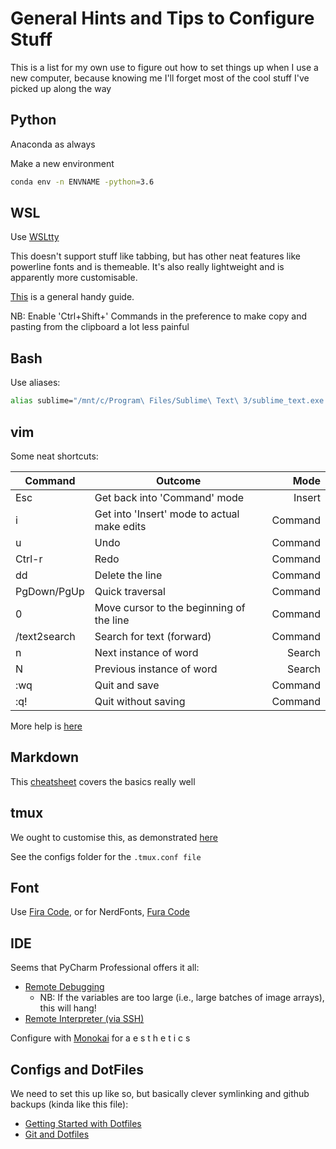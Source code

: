 # General Hints and Tips to Configure Stuff

This is a list for my own use to figure out how to set things up when I use a new computer, because knowing me I'll forget most of the cool stuff I've picked up along the way

## Python

Anaconda as always

Make a new environment 
```bash
conda env -n ENVNAME -python=3.6
```

## WSL

Use [WSLtty](https://github.com/mintty/wsltty)

This doesn't support stuff like tabbing, but has other neat features like powerline fonts and is themeable. It's also really lightweight and is apparently more customisable.

[This](https://dev.to/winebaths/getting-up-and-running-with-the-windows-subsystem-for-linux-8oc) is a general handy guide.

NB: Enable 'Ctrl+Shift+' Commands in the preference to make copy and pasting from the clipboard a lot less painful

## Bash

Use aliases:

```bash
alias sublime="/mnt/c/Program\ Files/Sublime\ Text\ 3/sublime_text.exe ."
```

## vim

Some neat shortcuts:

|Command    | Outcome                       | Mode      |
|---        |---                            |---:        |
| Esc       | Get back into 'Command' mode    | Insert    |
| i         | Get into 'Insert' mode to actual make edits| Command | 
| u         | Undo                          | Command   |
| Ctrl-r    | Redo                          | Command   |
|dd         | Delete the line               | Command |
| PgDown/PgUp| Quick traversal              | Command |
| 0         |Move cursor to the beginning of the line|Command | 
| /text2search| Search for text (forward)     | Command |
| n         | Next instance of word         | Search    |
| N         | Previous instance of word     | Search    |
| :wq       | Quit and save                 | Command |
| :q!       | Quit without saving           | Command | 

More help is [here](https://www.maketecheasier.com/vim-keyboard-shortcuts-cheatsheet/)

## Markdown
This [cheatsheet](https://github.com/adam-p/markdown-here/wiki/Markdown-Cheatsheet) covers the basics really well

## tmux
We ought to customise this, as demonstrated [here](https://www.hamvocke.com/blog/a-guide-to-customizing-your-tmux-conf/)

See the configs folder for the `.tmux.conf file`

## Font

Use [Fira Code](https://github.com/tonsky/FiraCode), or for NerdFonts, [Fura Code](https://github.com/ryanoasis/nerd-fonts/tree/master/patched-fonts/FiraCode)

## IDE

Seems that PyCharm Professional offers it all:
* [Remote Debugging](https://www.jetbrains.com/help/pycharm/remote-debugging-with-product.html)
    * NB: If the variables are too large (i.e., large batches of image arrays), this will hang!
* [Remote Interpreter (via SSH)](https://www.jetbrains.com/help/pycharm/configuring-remote-interpreters-via-ssh.html)

Configure with [Monokai](https://github.com/spasserby/PyCharm-monokai) for a e s t h e t i c s

## Configs and DotFiles

We need to set this up like so, but basically clever symlinking and github backups (kinda like this file):

* [Getting Started with Dotfiles](https://medium.com/@webprolific/getting-started-with-dotfiles-43c3602fd789)
* [Git and Dotfiles](http://xxeo.com/archives/2010/02/16/dotfiles-in-git-finally-did-it.html)